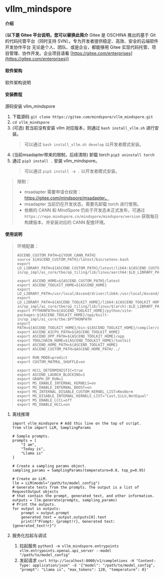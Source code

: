 # vllm_mindspore

#### 介绍
{**以下是 Gitee 平台说明，您可以替换此简介**
Gitee 是 OSCHINA 推出的基于 Git 的代码托管平台（同时支持 SVN）。专为开发者提供稳定、高效、安全的云端软件开发协作平台
无论是个人、团队、或是企业，都能够用 Gitee 实现代码托管、项目管理、协作开发。企业项目请看 [https://gitee.com/enterprises](https://gitee.com/enterprises)}

#### 软件架构
软件架构说明


#### 安装教程

源码安装 vllm_mindspore

1. 下载源码 `git clone https://gitee.com/mindspore/vllm_mindspore.git`
2. `cd vllm_mindspore`
3. (可选) 若当前没有安装 vllm 对应版本，则通过 `bash install_vllm.sh` 进行安装。
   > 可以通过 `bash install_vllm.sh develop` 以开发者模式安装。
4. (当前msadapter带来的限制，后续清除) 卸载 torch `pip3 uninstall torch`
5. 通过 `pip3 install .` 安装 vllm_mindspore。
   > 可以通过 `pip3 install -e .` 以开发者模式安装。


> 限制：
> * msadapter 需要申请仓权限： https://gitee.com/mindspore/msadapter。
> * msadapter 当前仍在开发状态，需要先卸载 torch 进行使用。
> * 依赖的 CANN 和 MindSpore 仍处于开发态未正式发布，可通过 `https://repo.mindspore.cn/mindspore/mindspore/version` 获取每日构建版本，并安装对应的 CANN 配套环境。

#### 使用说明

> 环境配置：
> ```
> ASCEND_CUSTOM_PATH=${YOUR_CANN_PATH}
> source ${ASCEND_CUSTOM_PATH}/latest/bin/setenv.bash 
> export LD_LIBRARY_PATH=${ASCEND_CUSTOM_PATH}/latest/lib64:${ASCEND_CUSTOM_PATH}/latest/opp/built-in/op_impl/ai_core/tbe/op_tiling/lib/linux/aarch64:$LD_LIBRARY_PATH
> 
> export ASCEND_HOME=${ASCEND_CUSTOM_PATH}/latest
> export ASCEND_TOOLKIT_HOME=${ASCEND_HOME}
> export LD_LIBRARY_PATH=/usr/local/Ascend/driver/lib64:/usr/local/Ascend/driver/lib64/common:/usr/local/Ascend/driver/lib64/driver:$LD_LIBRARY_PATH
> export LD_LIBRARY_PATH=${ASCEND_TOOLKIT_HOME}/lib64:${ASCEND_TOOLKIT_HOME}/lib64/plugin/opskernel:${ASCEND_TOOLKIT_HOME}/lib64/plugin/nnengine:${ASCEND_TOOLKIT_HOME}/opp/built-in/op_impl/ai_core/tbe/op_tiling/lib/linux/$(arch):$LD_LIBRARY_PATH
> export PYTHONPATH=${ASCEND_TOOLKIT_HOME}/python/site-packages:${ASCEND_TOOLKIT_HOME}/opp/built-in/op_impl/ai_core/tbe:$PYTHONPATH
> export PATH=${ASCEND_TOOLKIT_HOME}/bin:${ASCEND_TOOLKIT_HOME}/compiler/ccec_compiler/bin:$PATH
> export ASCEND_AICPU_PATH=${ASCEND_TOOLKIT_HOME}
> export ASCEND_OPP_PATH=${ASCEND_TOOLKIT_HOME}/opp
> export TOOLCHAIN_HOME=${ASCEND_TOOLKIT_HOME}/toolkit
> export ASCEND_HOME_PATH=${ASCEND_TOOLKIT_HOME}
> export ASCEND_CUSTOM_PATH=$ASCEND_HOME_PATH/../
> 
> export RUN_MODE=predict
> export CUSTOM_MATMUL_SHUFFLE=on
> 
> export HCCL_DETERMINISTIC=true
> export ASCEND_LAUNCH_BLOCKING=1
> export GRAPH_OP_RUN=1
> export MS_ENABLE_INTERNAL_KERNELS=on
> export MS_ENABLE_INTERNAL_BOOST=on
> export MS_INTERNAL_DISABLE_CUSTOM_KERNEL_LIST=RmsNorm
> export MS_DISABLE_INTERNAL_KERNELS_LIST="Cast,SiLU,NotEqual"
> export MS_ENABLE_LCCL=off
> export MS_ENABLE_HCCL=on
> ```


1. 离线推理

   ```
   import vllm_mindspore # Add this line on the top of script.
   from vllm import LLM, SamplingParams
   
   # Sample prompts.
   prompts = [
       "I am",
       "Today is",
       "Llama is"
   ]

   # Create a sampling params object.
   sampling_params = SamplingParams(temperature=0.0, top_p=0.95)
   
   # Create an LLM.
   llm = LLM(model="/path/to/model_config")
   # Generate texts from the prompts. The output is a list of RequestOutput objects
   # that contain the prompt, generated text, and other information.
   outputs = llm.generate(prompts, sampling_params)
   # Print the outputs.
   for output in outputs:
       prompt = output.prompt
       generated_text = output.outputs[0].text
       print(f"Prompt: {prompt!r}, Generated text: {generated_text!r}")
   ```

2. 服务化拉起与调试

   1. 拉起服务 `python3 -m vllm_mindspore.entrypoints vllm.entrypoints.openai.api_server --model "/path/to/model_config"`
   2. 发起请求 `curl http://localhost:8000/v1/completions -H "Content-Type: application/json" -d '{"model": "/path/to/model_config", "prompt": "Llama is", "max_tokens": 120, "temperature": 0}'`
